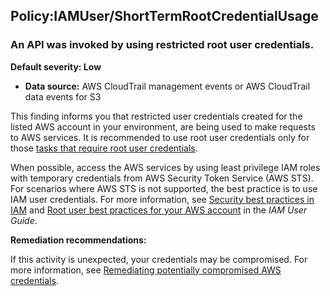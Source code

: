 Policy:IAMUser/ShortTermRootCredentialUsage
-------------------------------------------

### An API was invoked by using restricted root user credentials.

**Default severity: Low**

* **Data source:** AWS CloudTrail management events or AWS CloudTrail data events for S3

This finding informs you that restricted user credentials created for the listed AWS account in your environment, are being used to make requests to AWS services. It is recommended to use root user credentials only for those [tasks that require root user credentials](https://docs.aws.amazon.com/IAM/latest/UserGuide/id_root-user.html#root-user-tasks).

When possible, access the AWS services by using least privilege IAM roles with temporary credentials from AWS Security Token Service (AWS STS). For scenarios where AWS STS is not supported, the best practice is to use IAM user credentials. For more information, see [Security best practices in IAM](https://docs.aws.amazon.com/IAM/latest/UserGuide/best-practices.html) and [Root user best practices for your AWS account](https://docs.aws.amazon.com/IAM/latest/UserGuide/root-user-best-practices.html) in the *IAM User Guide*.

**Remediation recommendations:**

If this activity is unexpected, your credentials may be compromised. For more information, see [Remediating potentially compromised AWS credentials](https://docs.aws.amazon.com/guardduty/latest/ug/compromised-creds.html).